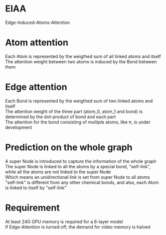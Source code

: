 # EIAA
Edge-Induced-Atoms-Attention

# Atom attention
Each Atom is represented by the weigthed sum of all linked atoms and itself  
The attention weight between two atoms is induced by the Bond between them  

# Edge attention
Each Bond is represented by the weigthed sum of two linked atoms and itself  
The attention weight of the three part (atom_0, atom_1 and bond) is determined by the dot-product of bond and each part      
The attention for the bond consisting of multiple atoms, like π, is under development

# Prediction on the whole graph
A super Node is introduced to capture the information of the whole graph  
The super Node is linked to all the atoms by a special bond, "self-link", while all the atoms are not linked to the super Node  
Which means an unidirectional link is set from super Node to all atoms  
"self-link" is different from any other chemical bonds, and also, each Atom is linked to itself by "self-link"  

# Requirement
At least 24G GPU memory is required for a 6-layer model  
If Edge-Attention is turned off, the demand for video memory is halved

